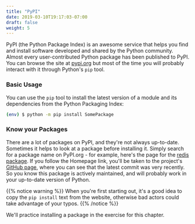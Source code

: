 ```yaml
---
title: "PyPI"
date: 2019-03-10T19:17:03-07:00
draft: false
weight: 5
---
```


PyPI (the Python Package Index) is an awesome service that helps you find and install software developed and shared by the Python community. Almost every user-contributed Python package has been published to PyPI. You can browse the site at [pypi.org](https://pypi.org/) but most of the time you will probably interact with it through Python's `pip` tool.

### Basic Usage

You can use the `pip` tool to install the latest version of a module and its dependencies from the Python Packaging Index:

```bash
(env) $ python -m pip install SomePackage
```


### Know your Packages

There are a lot of packages on PyPI, and they're not always up-to-date. Sometimes it helps to look at a package before installing it. Simply search for a package name on PyPI.org - for example, here's the page for the [redis package](https://PyPI.org/project/redis/). If you follow the Homepage link, you'll be taken to the project's [GitHub page](https://github.com/andymccurdy/redis-py), where you can see that the latest commit was very recently. So you know this package is actively maintained, and will probably work in your up-to-date version of Python.

{{% notice warning %}}
When you're first starting out, it's a good idea to copy the `pip install` text from the website, otherwise bad actors could take advantage of your typos.
{{% /notice %}}


We'll practice installing a package in the exercise for this chapter.